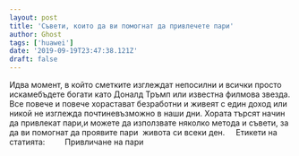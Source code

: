 ```yaml
---
layout: post
title: 'Съвети, които да ви помогнат да привлечете пари'
author: Ghost
tags: ['huawei']
date: '2019-09-19T23:47:38.121Z'
draft: false
---
```


Идва момент, в който сметките изглеждат непосилни и всички просто искамебъдете богати като Доналд Тръмп или известна филмова звезда. Все повече и повече хорастават безработни и живеят с един доход или никой не изглежда почтиневъзможно в наши дни. Хората търсят начин да привлекат пари,и можете да използвате няколко метода и съвети, за да ви помогнат да проявите пари  живота си всеки ден.     Етикети на статията:         Привличане на пари

